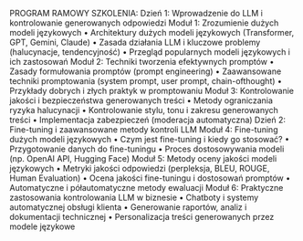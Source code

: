 PROGRAM RAMOWY SZKOLENIA:
Dzień 1: Wprowadzenie do LLM i kontrolowanie generowanych
odpowiedzi
Moduł 1: Zrozumienie dużych modeli językowych
• Architektury dużych modeli językowych (Transformer, GPT, Gemini, Claude)
• Zasada działania LLM i kluczowe problemy (halucynacje, tendencyjność)
• Przegląd popularnych modeli językowych i ich zastosowań
Moduł 2: Techniki tworzenia efektywnych promptów
• Zasady formułowania promptów (prompt engineering)
• Zaawansowane techniki promptowania (system prompt, user prompt, chain-ofthought)
• Przykłady dobrych i złych praktyk w promptowaniu
Moduł 3: Kontrolowanie jakości i bezpieczeństwa generowanych treści
• Metody ograniczania ryzyka halucynacji
• Kontrolowanie stylu, tonu i zakresu generowanych treści
• Implementacja zabezpieczeń (moderacja automatyczna)
Dzień 2: Fine-tuning i zaawansowane metody kontroli LLM
Moduł 4: Fine-tuning dużych modeli językowych
• Czym jest fine-tuning i kiedy go stosować?
• Przygotowanie danych do fine-tuningu
• Proces dostosowywania modeli (np. OpenAI API, Hugging Face)
Moduł 5: Metody oceny jakości modeli językowych
• Metryki jakości odpowiedzi (perpleksja, BLEU, ROUGE, Human Evaluation)
• Ocena jakości fine-tuningu i dostosowań promptów
• Automatyczne i półautomatyczne metody ewaluacji
Moduł 6: Praktyczne zastosowania kontrolowania LLM w biznesie
• Chatboty i systemy automatycznej obsługi klienta
• Generowanie raportów, analiz i dokumentacji technicznej
• Personalizacja treści generowanych przez modele językowe

